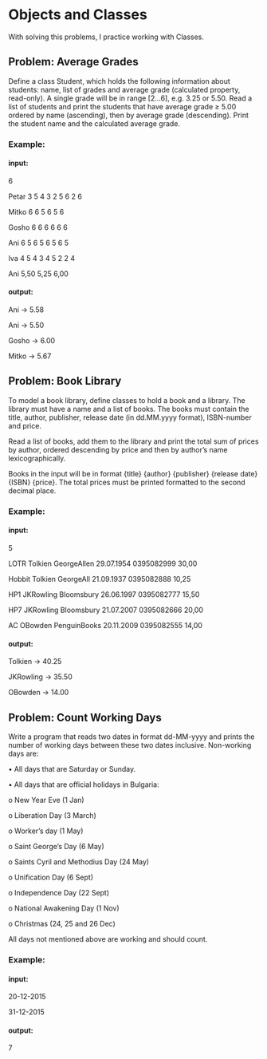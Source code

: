 
# Objects and Classes

With solving this problems, I practice working with Classes.

## Problem: Average Grades
Define a class Student, which holds the following information about students: name, list of grades and average grade (calculated property, read-only).
A single grade will be in range [2…6], e.g. 3.25 or 5.50.
Read a list of students and print the students that have average grade ≥ 5.00 ordered by name (ascending), then by average grade (descending). Print the student name and the calculated average grade.

### Example:
#### input: 
6

Petar 3 5 4 3 2 5 6 2 6

Mitko 6 6 5 6 5 6

Gosho 6 6 6 6 6 6

Ani 6 5 6 5 6 5 6 5

Iva 4 5 4 3 4 5 2 2 4

Ani 5,50 5,25 6,00

#### output:
Ani -> 5.58

Ani -> 5.50

Gosho -> 6.00

Mitko -> 5.67

## Problem: Book Library

To model a book library, define classes to hold a book and a library. 
The library must have a name and a list of books. The books must contain the title, author, publisher, release date (in dd.MM.yyyy format), ISBN-number and price.

Read a list of books, add them to the library and print the total sum of prices by author, ordered descending by price and then by author’s name lexicographically.

Books in the input will be in format {title} {author} {publisher} {release date} {ISBN} {price}.
The total prices must be printed formatted to the second decimal place.

### Example:
#### input:
5

LOTR Tolkien GeorgeAllen 29.07.1954 0395082999 30,00

Hobbit Tolkien GeorgeAll 21.09.1937 0395082888 10,25

HP1 JKRowling Bloomsbury 26.06.1997 0395082777 15,50

HP7 JKRowling Bloomsbury 21.07.2007 0395082666 20,00

AC OBowden PenguinBooks 20.11.2009 0395082555 14,00

#### output:

Tolkien -> 40.25

JKRowling -> 35.50

OBowden -> 14.00

## Problem: Count Working Days
Write a program that reads two dates in format dd-MM-yyyy and prints the number of working days between these two dates inclusive. Non-working days are:

•	All days that are Saturday or Sunday.

•	All days that are official holidays in Bulgaria:

o	New Year Eve (1 Jan)

o	Liberation Day (3 March)

o	Worker’s day (1 May)

o	Saint George’s Day (6 May)

o	Saints Cyril and Methodius Day (24 May)

o	Unification Day (6 Sept)

o	Independence Day (22 Sept)

o	National Awakening Day (1 Nov)

o	Christmas (24, 25 and 26 Dec)

All days not mentioned above are working and should count.

### Example:
#### input:
20-12-2015

31-12-2015
#### output:
7







